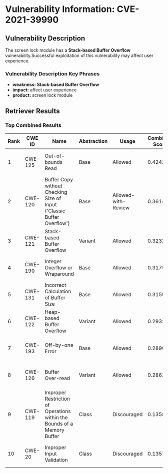 # Vulnerability Information: CVE-2021-39990

## Vulnerability Description
The screen lock module has a **Stack-based Buffer Overflow** vulnerability.Successful exploitation of this vulnerability may affect user experience.

### Vulnerability Description Key Phrases
- **weakness:** **Stack-based Buffer Overflow**
- **impact:** affect user experience
- **product:** screen lock module

## Retriever Results

### Top Combined Results

| Rank | CWE ID | Name | Abstraction | Usage | Combined Score | Retrievers | Individual Scores |
|------|--------|------|-------------|-------|---------------|------------|-------------------|
| 1 | CWE-125 | Out-of-bounds Read | Base | Allowed | 0.4242 | sparse, graph | sparse: 0.117, graph: 1.000 |
| 2 | CWE-120 | Buffer Copy without Checking Size of Input ('Classic Buffer Overflow') | Base | Allowed-with-Review | 0.3614 | sparse, graph | sparse: 0.126, graph: 0.857 |
| 3 | CWE-121 | Stack-based Buffer Overflow | Variant | Allowed | 0.3232 | dense, sparse | dense: 0.538, sparse: 0.141 |
| 4 | CWE-190 | Integer Overflow or Wraparound | Base | Allowed | 0.3175 | dense, sparse | dense: 0.501, sparse: 0.117 |
| 5 | CWE-131 | Incorrect Calculation of Buffer Size | Base | Allowed | 0.3159 | dense, sparse | dense: 0.502, sparse: 0.113 |
| 6 | CWE-122 | Heap-based Buffer Overflow | Variant | Allowed | 0.2932 | dense, sparse | dense: 0.501, sparse: 0.117 |
| 7 | CWE-193 | Off-by-one Error | Base | Allowed | 0.2890 | sparse, graph | sparse: 0.111, graph: 0.631 |
| 8 | CWE-126 | Buffer Over-read | Variant | Allowed | 0.2863 | dense, sparse | dense: 0.507, sparse: 0.098 |
| 9 | CWE-119 | Improper Restriction of Operations within the Bounds of a Memory Buffer | Class | Discouraged | 0.1358 | dense, sparse | dense: 0.489, sparse: 0.103 |
| 10 | CWE-20 | Improper Input Validation | Class | Discouraged | 0.1357 | dense, sparse | dense: 0.492, sparse: 0.099 |

